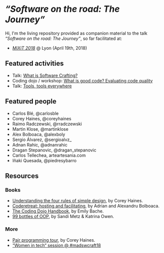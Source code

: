 # *“Software on the road: The Journey”*

Hi, I'm the living repository provided as companion material to the talk *“Software on the road: The Journey”*, so far facilitated at:

- *[MiXiT 2018](https://mixitconf.org)* @ Lyon (April 19th, 2018)

## Featured activities

* Talk: [What is Software Crafting?](https://github.com/dcarral/software-crafting)
* Coding dojo / workshop: [What is good code? Evaluating code quality](https://github.com/dcarral/good-code)
* Talk: [Tools, tools everywhere](https://github.com/dcarral/ruby-tools)

## Featured people

- Carlos Blé, @carlosble
- Corey Haines, @coreyhaines
- Raimo Radczewski, @rradczewski
- Martin Klose, @martinklose
- Alex Bolboaca, @alexboly
- Sergio Álvarez, @sergioalvz_
- Adnan Rahic, @adnanrahic
- Dragan Stepanovic, @dragan_stepanovic
- Carlos Tellechea, arteartesania.com
- Iñaki Quesada, @piedresybarro

## Resources

### Books

* [Understanding the four rules of simple design](https://leanpub.com/4rulesofsimpledesign), by Corey Haines.
* [Coderetreat: hosting and facilitating](https://leanpub.com/coderetreat), by Adrian and Alexandru Bolboaca.
* [The Coding Dojo Handbook](https://leanpub.com/codingdojohandbook), by Emily Bache.
* [99 bottles of OOP](https://www.sandimetz.com/99bottles/), by Sandi Metz & Katrina Owen.

### More

* [Pair programming tour](https://vimeo.com/channels/pairprogrammingtour), by Corey Haines.
* [“Women in tech“ session @ #madswcraft18](https://github.com/dcarral/WomenInTech)
